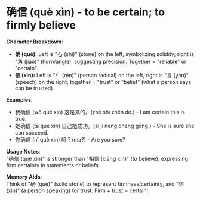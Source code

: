 # **确信 (què xìn) - to be certain; to firmly believe**

**Character Breakdown**:  
- **确 (què):** Left is "石 (shí)" (stone) on the left, symbolizing solidity; right is "角 (jiǎo)" (horn/angle), suggesting precision. Together = "reliable" or "certain".  
- **信 (xìn):** Left is "亻 (rén)" (person radical) on the left, right is "言 (yán)" (speech) on the right; together = "trust" or "belief" (what a person says can be trusted).

**Examples**:  
- 我确信 (wǒ què xìn) 这是真的。(zhè shì zhēn de.) - I am certain this is true.  
- 她确信 (tā què xìn) 自己能成功。(zì jǐ néng chéng gōng.) - She is sure she can succeed.  
- 你确信 (nǐ què xìn) 吗？(ma?) - Are you sure?

**Usage Notes**:  
"确信 (què xìn)" is stronger than "相信 (xiāng xìn)" (to believe), expressing firm certainty in statements or beliefs.

**Memory Aids**:  
Think of "确 (què)" (solid stone) to represent firmness/certainty, and "信 (xìn)" (a person speaking) for trust. Firm + trust = certain!